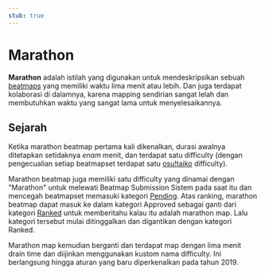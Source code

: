```yaml
---
stub: true
---
```


# Marathon

**Marathon** adalah istilah yang digunakan untuk mendeskripsikan sebuah [beatmaps](/wiki/Beatmaps) yang memiliki waktu lima menit atau lebih. Dan juga terdapat kolaborasi di dalamnya, karena mapping sendirian sangat lelah dan membutuhkan waktu yang sangat lama untuk menyelesaikannya.

## Sejarah

Ketika marathon beatmap pertama kali dikenalkan, durasi awalnya ditetapkan setidaknya *enam* menit, dan terdapat satu difficulty (dengan pengecualian setiap beatmapset terdapat satu [osu!taiko](/wiki/Game_mode/osu!taiko) difficulty).

Marathon beatmap juga memiliki satu difficulty yang dinamai dengan "Marathon" untuk melewati Beatmap Submission Sistem pada saat itu dan mencegah beatmapset memasuki kategori [Pending](/wiki/Beatmaps#pending). Atas ranking, marathon beatmap dapat masuk ke dalam kategori Approved sebagai ganti dari kategori [Ranked](/wiki/Beatmaps#ranked) untuk memberitahu kalau itu adalah marathon map. Lalu kategori tersebut mulai ditinggalkan dan digantikan dengan kategori Ranked.

Marathon map kemudian berganti dan terdapat map dengan lima menit drain time dan diijinkan menggunakan kustom nama difficulty. Ini berlangsung hingga aturan yang baru diperkenalkan pada tahun 2019.

